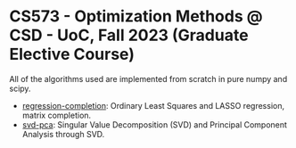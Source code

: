 # CS573 - Optimization Methods @ CSD - UoC, Fall 2023 (Graduate Elective Course)

All of the algorithms used are implemented from scratch in pure numpy and scipy.

- [regression-completion](regression-completion): Ordinary Least Squares and LASSO regression, matrix completion.
- [svd-pca](svd-pca): Singular Value Decomposition (SVD) and Principal Component Analysis through SVD.
